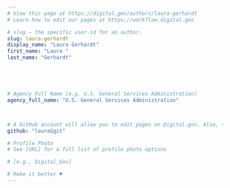 ```yaml
---
# View this page at https://digital.gov/authors/laura-gerhardt
# Learn how to edit our pages at https://workflow.digital.gov

# slug — the specific user-id for an author.
slug: laura-gerhardt
display_name: "Laura Gerhardt"
first_name: "Laura "
last_name: "Gerhardt"





# Agency Full Name [e.g. U.S. General Services Administration]
agency_full_name: "U.S. General Services Administration"



# A GitHub account will allow you to edit pages on Digital.gov. Also, the image used in your GitHub account can be used to populate your digital.gov profile photo. Learn more about getting a Github account at [URL]
github: "lauraGgit"

# Profile Photo
# See [URL] for a full list of profile photo options

# [e.g., Digital_Gov]

# Make it better ♥
---
```

